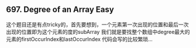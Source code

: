 ## 697. Degree of an Array Easy
这个题目还是有点tricky的，首先要想到，一个元素第一次出现的位置和最后一次出现的位置即为这个元素的度的subArray
我们就是要找整个数组中degree最大的元素的firstOccurIndex和lastOccurIndex
代码会写的比较繁琐...
